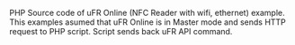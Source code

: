PHP Source code of uFR Online (NFC Reader with wifi, ethernet) example. This examples asumed that uFR Online is in Master mode and sends HTTP request to PHP script. Script sends back uFR API command.